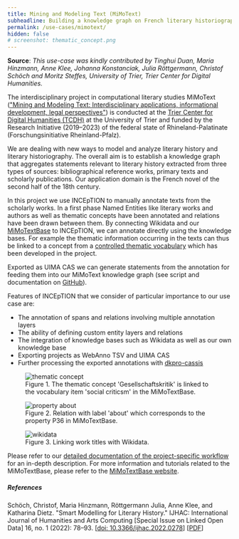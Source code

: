 ```yaml
---
title: Mining and Modeling Text (MiMoText)
subheadline: Building a knowledge graph on French literary historiography
permalink: /use-cases/mimotext/
hidden: false
# screenshot: thematic_concept.png
---
```


**Source**: <i>This use-case was kindly contributed by Tinghui Duan, Maria Hinzmann, Anne Klee, Johanna Konstanciak, Julia Röttgermann, Christof Schöch and Moritz Steffes, University of Trier, Trier Center for Digital Humanities.</i>

The interdisciplinary project in computational literary studies MiMoText (["Mining and Modeling Text: Interdisciplinary applications, informational development, legal perspectives"][1]) is conducted at the [Trier Center for Digital Humanities (TCDH)][2] at the University of Trier and funded by the Research Initiative (2019–2023) of the federal state of Rhineland-Palatinate (Forschungsinitiative Rheinland-Pfalz).

We are dealing with new ways to model and analyze literary history and literary historiography. The overall aim is to establish a knowledge graph that aggregates statements relevant to literary history extracted from three types of sources: bibliographical reference works, primary texts and scholarly publications. Our application domain is the French novel of the second half of the 18th century.

In this project we use INCEpTION to manually annotate texts from the scholarly works. In a first phase Named Entities like literary works and authors as well as thematic concepts have been annotated and relations have been drawn between them. By connecting Wikidata and our [MiMoTextBase][3] to INCEpTION, we can annotate directly using the knowledge bases. For example the thematic information occurring in the texts can thus be linked to a concept from a [controlled thematic vocabulary][4] which has been developed in the project.

Exported as UIMA CAS we can generate statements from the annotation for feeding them into our MiMoText knowledge graph (see script and documentation on [GitHub][5]).

Features of INCEpTION that we consider of particular importance to our use case are:

* The annotation of spans and relations involving multiple annotation layers
* The ability of defining custom entity layers and relations
* The integration of knowledge bases such as Wikidata as well as our own knowledge base
* Exporting projects as WebAnno TSV and UIMA CAS
* Further processing the exported annotations with [dkpro-cassis][6]


<figure id="figure1">
  <img src="thematic_concept.png" alt="thematic concept"/>
  <figcaption>Figure 1. The thematic concept 'Gesellschaftskritik' is linked to the vocabulary item 'social criticsm' in the MiMoTextBase.</figcaption>
</figure>

<figure id="figure2">
  <img src="property_about.png" alt="property about"/>
  <figcaption>Figure 2. Relation with label 'about' which corresponds to the property P36 in MiMoTextBase.</figcaption>
</figure>

<figure id="figure3">
  <img src="wikidata.png" alt="wikidata"/>
  <figcaption>Figure 3. Linking work titles with Wikidata.</figcaption>
</figure>

Please refer to our [detailed documentation of the project-specific workflow][8] for an in-depth description.
For more information and tutorials related to the MiMoTextBase, please refer to the [MiMoTextBase website][7].

##### References
Schöch, Christof, Maria Hinzmann, Röttgermann Julia, Anne Klee, and Katharina Dietz. "Smart Modelling for Literary History." IJHAC: International Journal of Humanities and Arts Computing [Special Issue on Linked Open Data] 16, no. 1 (2022): 78–93. 
[[doi: 10.3366/ijhac.2022.0278](https://doi.org/10.3366/ijhac.2022.0278)]
[[PDF](https://www.euppublishing.com/doi/epdf/10.3366/ijhac.2022.0278)]



[1]: https://www.mimotext.uni-trier.de/en
[2]: https://tcdh.uni-trier.de/en
[3]: https://data.mimotext.uni-trier.de/wiki/Main_Page
[4]: https://github.com/MiMoText/vocabularies/blob/main/thematic_vocabulary.tsv
[5]: https://github.com/MiMoText/inception_themes
[6]: https://github.com/dkpro/dkpro-cassis
[7]: https://docs.mimotext.uni-trier.de
[8]: https://github.com/MiMoText/inception_themes/blob/main/documentation_inception_workflow.pdf

